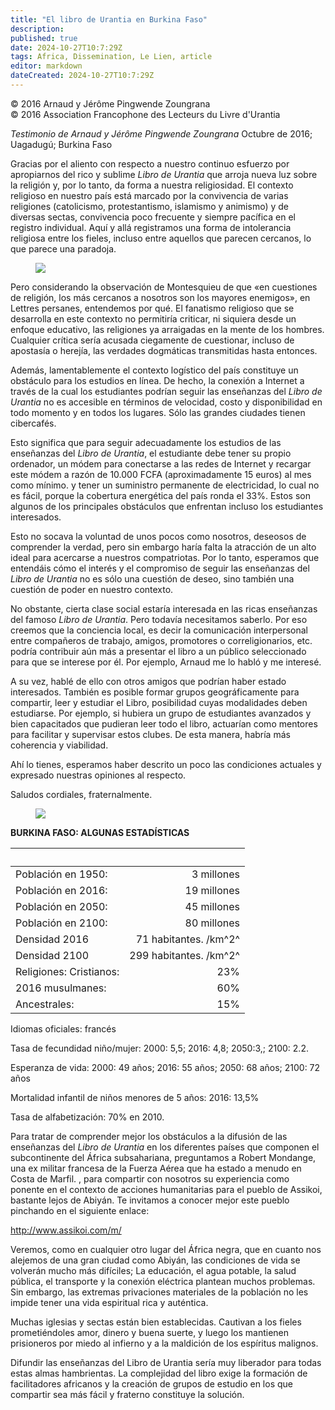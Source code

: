 ```yaml
---
title: "El libro de Urantia en Burkina Faso"
description: 
published: true
date: 2024-10-27T10:7:29Z
tags: Africa, Dissemination, Le Lien, article
editor: markdown
dateCreated: 2024-10-27T10:7:29Z
---
```


<p class="v-card tema v-sheet--gris claro aclarar-3 px-2">© 2016 Arnaud y Jérôme Pingwende Zoungrana<br>© 2016 Association Francophone des Lecteurs du Livre d'Urantia</p>


_Testimonio de Arnaud y Jérôme Pingwende Zoungrana_
Octubre de 2016; Uagadugú; Burkina Faso

Gracias por el aliento con respecto a nuestro continuo esfuerzo por apropiarnos del rico y sublime _Libro de Urantia_ que arroja nueva luz sobre la religión y, por lo tanto, da forma a nuestra religiosidad. El contexto religioso en nuestro país está marcado por la convivencia de varias religiones (catolicismo, protestantismo, islamismo y animismo) y de diversas sectas, convivencia poco frecuente y siempre pacífica en el registro individual. Aquí y allá registramos una forma de intolerancia religiosa entre los fieles, incluso entre aquellos que parecen cercanos, lo que parece una paradoja.

<figure id="Figure_11" class="image urantiapedia image-style-align-right">
<img src="/image/article/Le_Lien/images_02/075.jpg">
</figure>

Pero considerando la observación de Montesquieu de que «en cuestiones de religión, los más cercanos a nosotros son los mayores enemigos», en Lettres persanes, entendemos por qué. El fanatismo religioso que se desarrolla en este contexto no permitiría criticar, ni siquiera desde un enfoque educativo, las religiones ya arraigadas en la mente de los hombres. Cualquier crítica sería acusada ciegamente de cuestionar, incluso de apostasía o herejía, las verdades dogmáticas transmitidas hasta entonces.

Además, lamentablemente el contexto logístico del país constituye un obstáculo para los estudios en línea. De hecho, la conexión a Internet a través de la cual los estudiantes podrían seguir las enseñanzas del _Libro de Urantia_ no es accesible en términos de velocidad, costo y disponibilidad en todo momento y en todos los lugares. Sólo las grandes ciudades tienen cibercafés.

Esto significa que para seguir adecuadamente los estudios de las enseñanzas del _Libro de Urantia_, el estudiante debe tener su propio ordenador, un módem para conectarse a las redes de Internet y recargar este módem a razón de 10.000 FCFA (aproximadamente 15 euros) al mes como mínimo. y tener un suministro permanente de
electricidad, lo cual no es fácil, porque la cobertura energética del país ronda el 33%. Estos son algunos de los principales obstáculos que enfrentan incluso los estudiantes interesados.

Esto no socava la voluntad de unos pocos como nosotros, deseosos de comprender la verdad, pero sin embargo haría falta la atracción de un alto ideal para acercarse a nuestros compatriotas. Por lo tanto, esperamos que entendáis cómo el interés y el compromiso de seguir las enseñanzas del _Libro de Urantia_ no es sólo una cuestión de deseo, sino también una cuestión de poder en nuestro contexto.

No obstante, cierta clase social estaría interesada en las ricas enseñanzas del famoso _Libro de Urantia_. Pero todavía necesitamos saberlo. Por eso creemos que la conciencia local, es decir la comunicación interpersonal entre compañeros de trabajo, amigos, promotores o correligionarios, etc. podría contribuir aún más a presentar el libro a un público seleccionado para que se interese por él. Por ejemplo, Arnaud me lo habló y me interesé.

A su vez, hablé de ello con otros amigos que podrían haber estado interesados. También es posible formar grupos geográficamente para compartir, leer y estudiar el Libro, posibilidad cuyas modalidades deben estudiarse. Por ejemplo, si hubiera un grupo de estudiantes avanzados y bien capacitados que pudieran leer todo el libro, actuarían como mentores para facilitar y supervisar estos clubes. De esta manera, habría más coherencia y viabilidad.

Ahí lo tienes, esperamos haber descrito un poco las condiciones actuales y expresado nuestras opiniones al respecto.

Saludos cordiales, fraternalmente.

<figure id="Figure_12" class="image urantiapedia">
<img src="/image/article/Le_Lien/images_02/076.jpg">
</figure>

**BURKINA FASO: ALGUNAS ESTADÍSTICAS**

| &nbsp; | &nbsp; |
| :--- | ---: |
| Población en 1950: | 3 millones |
| Población en 2016: | 19 millones |
| Población en 2050: | 45 millones |
| Población en 2100: | 80 millones |
| Densidad 2016 | 71 habitantes. /km^2^ |
| Densidad 2100 | 299 habitantes. /km^2^ |
| Religiones: Cristianos: | 23% |
| 2016 musulmanes: | 60% |
| Ancestrales: | 15% |

Idiomas oficiales: francés

Tasa de fecundidad niño/mujer: 2000: 5,5; 2016: 4,8; 2050:3,; 2100: 2.2.

Esperanza de vida: 2000: 49 años; 2016: 55 años; 2050: 68 años; 2100: 72 años

Mortalidad infantil de niños menores de 5 años: 2016: 13,5%

Tasa de alfabetización: 70% en 2010.

Para tratar de comprender mejor los obstáculos a la difusión de las enseñanzas del _Libro de Urantia_ en los diferentes países que componen el subcontinente del África subsahariana, preguntamos a Robert Mondange, una ex militar francesa de la Fuerza Aérea que ha estado a menudo en Costa de Marfil. , para compartir con nosotros su experiencia como ponente en el contexto de acciones humanitarias para el pueblo de Assikoi, bastante lejos de Abiyán. Te invitamos a conocer mejor este pueblo pinchando en el siguiente enlace:

http://www.assikoi.com/m/

Veremos, como en cualquier otro lugar del África negra, que en cuanto nos alejemos de una gran ciudad como Abiyán, las condiciones de vida se volverán mucho más difíciles; La educación, el agua potable, la salud pública, el transporte y la conexión eléctrica plantean muchos problemas. Sin embargo, las extremas privaciones materiales de la población no les impide tener una vida espiritual rica y auténtica.

Muchas iglesias y sectas están bien establecidas. Cautivan a los fieles prometiéndoles amor, dinero y buena suerte, y luego los mantienen prisioneros por miedo al infierno y a la maldición de los espíritus malignos.

Difundir las enseñanzas del Libro de Urantia sería muy liberador para todas estas almas hambrientas. La complejidad del libro exige la formación de facilitadores africanos y la creación de grupos de estudio en los que compartir sea más fácil y fraterno constituye la solución.

